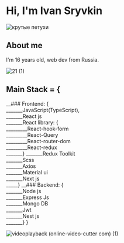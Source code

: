 # Hi, I'm Ivan Sryvkin 

![крутые петухи](https://github.com/zxcivan07/zxcivan07/assets/108341880/59d7b247-5e5c-41eb-b73b-2f13a4b1bbc2)


## About me
I'm 16 years old, web dev from Russia.

![21 (1)](https://github.com/zxcivan07/zxcivan07/assets/108341880/99689891-c277-4eb3-ab99-b8d8348718e1)


## Main Stack = { <br/>
__### Frontend: {<br/>
_______JavaScript(TypeScript), <br/>
_______React js <br/>
_______React library: { <br/>
_________React-hook-form <br/>
_________React-Query <br/>
_________React-router-dom <br/>
_________React-redux <br/>
_______}
_______Redux Toolkit <br/>
_______Scss <br/>
_______Axios <br/>
_______Material ui <br/>
_______Next js <br/>
_____}
__### Backend: { <br/> 
_______Node js <br/>
_______Express Js <br/>
_______Mongo DB <br/>
_______Jwt <br/>
_______Nest js <br/>
_______}
}

![videoplayback (online-video-cutter com) (1)](https://github.com/zxcivan07/zxcivan07/assets/108341880/b4b4c6d9-432d-4bad-91b7-8158e9a529ae)
